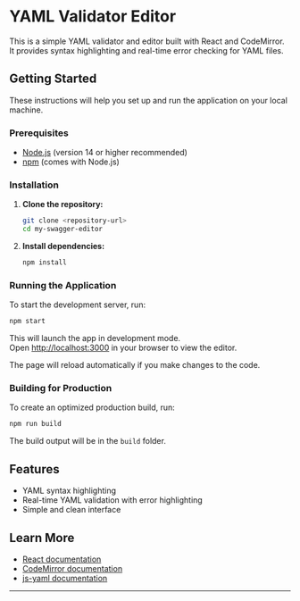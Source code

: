 # YAML Validator Editor

This is a simple YAML validator and editor built with React and CodeMirror. It provides syntax highlighting and real-time error checking for YAML files.

## Getting Started

These instructions will help you set up and run the application on your local machine.

### Prerequisites

- [Node.js](https://nodejs.org/) (version 14 or higher recommended)
- [npm](https://www.npmjs.com/) (comes with Node.js)

### Installation

1. **Clone the repository:**
   ```sh
   git clone <repository-url>
   cd my-swagger-editor
   ```

2. **Install dependencies:**
   ```sh
   npm install
   ```

### Running the Application

To start the development server, run:

```sh
npm start
```

This will launch the app in development mode.  
Open [http://localhost:3000](http://localhost:3000) in your browser to view the editor.

The page will reload automatically if you make changes to the code.

### Building for Production

To create an optimized production build, run:

```sh
npm run build
```

The build output will be in the `build` folder.

## Features

- YAML syntax highlighting
- Real-time YAML validation with error highlighting
- Simple and clean interface

## Learn More

- [React documentation](https://reactjs.org/)
- [CodeMirror documentation](https://codemirror.net/)
- [js-yaml documentation](https://github.com/nodeca/js-yaml)

---
